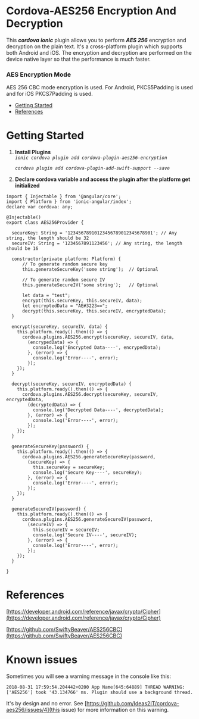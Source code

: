 # Cordova-AES256 Encryption And Decryption

This _**cordova**_ _**ionic**_ plugin allows you to perform _**AES 256**_ encryption and decryption on the plain text. It's a cross-platform plugin which supports both Android and iOS. The encryption and decryption are performed on the device native layer so that the performance is much faster.

### AES Encryption Mode
AES 256 CBC mode encryption is used. For Android, PKCS5Padding is used and for iOS PKCS7Padding is used.

- [Getting Started](https://github.com/Ideas2IT/cordova-aes256/blob/master/README.md#getting-started)
- [References](https://github.com/Ideas2IT/cordova-aes256/blob/master/README.md#references)

# Getting Started

1. **Install Plugins**  
 _`ionic cordova plugin add cordova-plugin-aes256-encryption`_
 
    _`cordova plugin add cordova-plugin-add-swift-support --save`_
 
2. **Declare cordova variable and access the plugin after the platform get initialized**

```
import { Injectable } from '@angular/core';
import { Platform } from 'ionic-angular/index';
declare var cordova: any;

@Injectable()
export class AES256Provider {

  secureKey: String = '12345678910123456789012345678901'; // Any string, the length should be 32
  secureIV: String = '1234567891123456'; // Any string, the length should be 16

  constructor(private platform: Platform) {
      // To generate random secure key
      this.generateSecureKey('some string');  // Optional
      
      // To generate random secure IV
      this.generateSecureIV('some string');   // Optional
      
      let data = "test";
      encrypt(this.secureKey, this.secureIV, data); 
      let encryptedData = "AE#3223==";
      decrypt(this.secureKey, this.secureIV, encryptedData);  
  }

  encrypt(secureKey, secureIV, data) {
    this.platform.ready().then(() => {
      cordova.plugins.AES256.encrypt(secureKey, secureIV, data,
        (encrypedData) => {
          console.log('Encrypted Data----', encrypedData);
        }, (error) => {
          console.log('Error----', error);
        });
    });
  }

  decrypt(secureKey, secureIV, encryptedData) {
    this.platform.ready().then(() => {
      cordova.plugins.AES256.decrypt(secureKey, secureIV, encryptedData,
        (decryptedData) => {
          console.log('Decrypted Data----', decryptedData);
        }, (error) => {
          console.log('Error----', error);
        });
    });
  }
  
  generateSecureKey(password) {
    this.platform.ready().then(() => {
      cordova.plugins.AES256.generateSecureKey(password,
        (secureKey) => {
          this.secureKey = secureKey;
          console.log('Secure Key----', secureKey);          
        }, (error) => {
          console.log('Error----', error);
        });
    });
  }
  
  generateSecureIV(password) {
    this.platform.ready().then(() => {
      cordova.plugins.AES256.generateSecureIV(password,
        (secureIV) => {
          this.secureIV = secureIV;
          console.log('Secure IV----', secureIV);          
        }, (error) => {
          console.log('Error----', error);
        });
    });
  }

}
```

# References
[https://developer.android.com/reference/javax/crypto/Cipher](https://developer.android.com/reference/javax/crypto/Cipher)

[https://github.com/SwiftyBeaver/AES256CBC](https://github.com/SwiftyBeaver/AES256CBC)

# Known issues
Sometimes you will see a warning message in the console like this:
```
2018-08-31 17:59:54.204442+0200 App Name[645:64889] THREAD WARNING: ['AES256'] took '43.134766' ms. Plugin should use a background thread.
```

It's by design and no error. See [https://github.com/Ideas2IT/cordova-aes256/issues/4](this issue) for more information on this warning.
